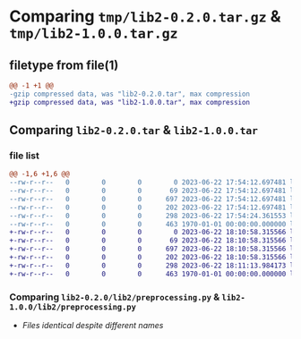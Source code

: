 # Comparing `tmp/lib2-0.2.0.tar.gz` & `tmp/lib2-1.0.0.tar.gz`

## filetype from file(1)

```diff
@@ -1 +1 @@
-gzip compressed data, was "lib2-0.2.0.tar", max compression
+gzip compressed data, was "lib2-1.0.0.tar", max compression
```

## Comparing `lib2-0.2.0.tar` & `lib2-1.0.0.tar`

### file list

```diff
@@ -1,6 +1,6 @@
--rw-r--r--   0        0        0        0 2023-06-22 17:54:12.697481 lib2-0.2.0/README.md
--rw-r--r--   0        0        0       69 2023-06-22 17:54:12.697481 lib2-0.2.0/lib2/__init__.py
--rw-r--r--   0        0        0      697 2023-06-22 17:54:12.697481 lib2-0.2.0/lib2/preprocessing.py
--rw-r--r--   0        0        0      202 2023-06-22 17:54:12.697481 lib2-0.2.0/lib2/version_util.py
--rw-r--r--   0        0        0      298 2023-06-22 17:54:24.361553 lib2-0.2.0/pyproject.toml
--rw-r--r--   0        0        0      463 1970-01-01 00:00:00.000000 lib2-0.2.0/PKG-INFO
+-rw-r--r--   0        0        0        0 2023-06-22 18:10:58.315566 lib2-1.0.0/README.md
+-rw-r--r--   0        0        0       69 2023-06-22 18:10:58.315566 lib2-1.0.0/lib2/__init__.py
+-rw-r--r--   0        0        0      697 2023-06-22 18:10:58.315566 lib2-1.0.0/lib2/preprocessing.py
+-rw-r--r--   0        0        0      202 2023-06-22 18:10:58.315566 lib2-1.0.0/lib2/version_util.py
+-rw-r--r--   0        0        0      298 2023-06-22 18:11:13.984173 lib2-1.0.0/pyproject.toml
+-rw-r--r--   0        0        0      463 1970-01-01 00:00:00.000000 lib2-1.0.0/PKG-INFO
```

### Comparing `lib2-0.2.0/lib2/preprocessing.py` & `lib2-1.0.0/lib2/preprocessing.py`

 * *Files identical despite different names*

